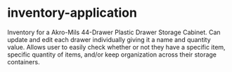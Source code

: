 # inventory-application
Inventory for a Akro-Mils 44-Drawer Plastic Drawer Storage Cabinet. Can update and edit each drawer individually giving it a name and quantity value. Allows user to easily check whether or not they have a specific item, specific quantity of items, and/or keep organization across their storage containers.
